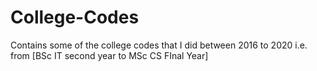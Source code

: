 # College-Codes
Contains some of the college codes that I did between 2016 to 2020 i.e. from [BSc IT second year to MSc CS FInal Year]
